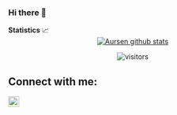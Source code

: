 ### Hi there 👋

  <summary><b>Statistics</b> 📈</summary>

  <div align="center">
  
  <a href="https://github.com/Aursen">
    <img align="center" src="https://github-readme-stats.vercel.app/api?username=aursen&count_private=true&include_all_commits=true&show_icons=true&hide_border=true" alt="Aursen github stats" />
  </a>
  <br/>
  
  ![visitors](https://visitor-badge.glitch.me/badge?page_id=aursen)

  </div>

## Connect with me:
[<img align="left" alt="LinkedIn" width="22px" src="https://cdn.jsdelivr.net/npm/simple-icons@v3/icons/linkedin.svg" />][linkedin]


[linkedin]: https://www.linkedin.com/in/jeanm98/
<!--
**Aursen/Aursen** is a ✨ _special_ ✨ repository because its `README.md` (this file) appears on your GitHub profile.

Here are some ideas to get you started:

- 🔭 I’m currently working on ...
- 🌱 I’m currently learning ...
- 👯 I’m looking to collaborate on ...
- 🤔 I’m looking for help with ...
- 💬 Ask me about ...
- 📫 How to reach me: ...
- 😄 Pronouns: ...
- ⚡ Fun fact: ...
-->
